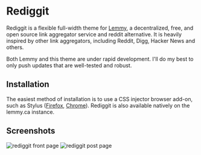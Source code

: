 # Rediggit

Rediggit is a flexible full-width theme for [Lemmy](https://join-lemmy.org/), a decentralized, free, and open source link aggregator service and reddit alternative. It is heavily inspired by other link aggregators, including Reddit, Digg, Hacker News and others.

Both Lemmy and this theme are under rapid development. I'll do my best to only push updates that are well-tested and robust.

## Installation

The easiest method of installation is to use a CSS injector browser add-on, such as Stylus ([Firefox](https://addons.mozilla.org/en-US/firefox/addon/styl-us/), [Chrome](https://chrome.google.com/webstore/detail/stylus/clngdbkpkpeebahjckkjfobafhncgmne)). Rediggit is also available natively on the lemmy.ca instance.

## Screenshots

![rediggit front page](https://raw.githubusercontent.com/thayerw/lemmy-rediggit/main/screenshot_01.png)
![rediggit post page](https://raw.githubusercontent.com/thayerw/lemmy-rediggit/main/screenshot_02.png)

